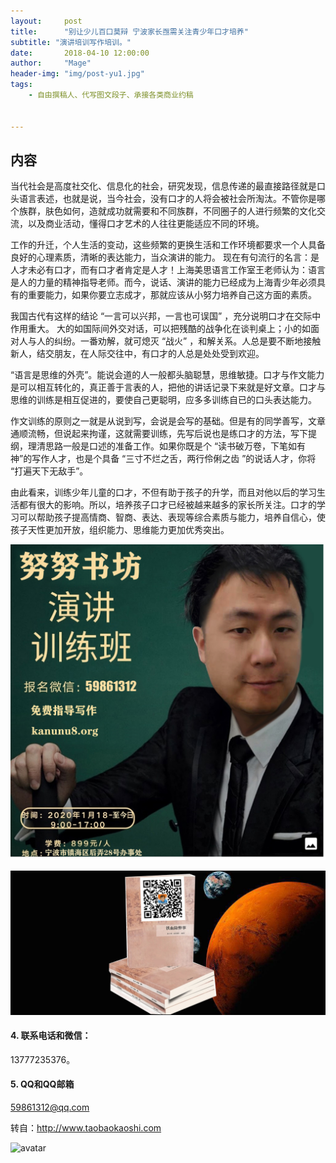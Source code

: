 ```yaml
---
layout:     post
title:      "别让少儿百口莫辩 宁波家长亟需关注青少年口才培养"
subtitle: "演讲培训写作培训。"
date:       2018-04-10 12:00:00
author:     "Mage"
header-img: "img/post-yu1.jpg"
tags:
    - 自由撰稿人、代写图文段子、承接各类商业约稿


---
```


## 内容

当代社会是高度社交化、信息化的社会，研究发现，信息传递的最直接路径就是口头语言表述，也就是说，当今社会，没有口才的人将会被社会所淘汰。不管你是哪个族群，肤色如何，造就成功就需要和不同族群，不同圈子的人进行频繁的文化交流，以及商业活动，懂得口才艺术的人往往更能适应不同的环境。

工作的升迁，个人生活的变动，这些频繁的更换生活和工作环境都要求一个人具备良好的心理素质，清晰的表达能力，当众演讲的能力。 现在有句流行的名言：是人才未必有口才，而有口才者肯定是人才！上海美思语言工作室王老师认为：语言是人的力量的精神指导老师。而今，说话、演讲的能力已经成为上海青少年必须具有的重要能力，如果你要立志成才，那就应该从小努力培养自己这方面的素质。

我国古代有这样的结论 “一言可以兴邦，一言也可误国” ，充分说明口才在交际中作用重大。 大的如国际间外交对话，可以把残酷的战争化在谈判桌上；小的如面对人与人的纠纷。一番劝解，就可熄灭 “战火” ，和解关系。人总是要不断地接触新人，结交朋友，在人际交往中，有口才的人总是处处受到欢迎。

“语言是思维的外壳”。能说会道的人一般都头脑聪慧，思维敏捷。口才与作文能力是可以相互转化的，真正善于言表的人，把他的讲话记录下来就是好文章。口才与思维的训练是相互促进的，要使自己更聪明，应多多训练自已的口头表达能力。

 作文训练的原则之一就是从说到写，会说是会写的基础。但是有的同学善写，文章通顺流畅，但说起来拘谨，这就需要训练，先写后说也是练口才的方法，写下提纲，理清思路一般是口述的准备工作。如果你既是个 “读书破万卷，下笔如有神”的写作人才，也是个具备 “三寸不烂之舌，两行伶俐之齿 ”的说话人才，你将 “打遍天下无敌手”。

由此看来，训练少年儿童的口才，不但有助于孩子的升学，而且对他以后的学习生活都有很大的影响。所以，培养孩子口才已经被越来越多的家长所关注。口才的学习可以帮助孩子提高情商、智商、表达、表现等综合素质与能力，培养自信心，使孩子天性更加开放，组织能力、思维能力更加优秀突出。

![联系方式](/img/yanjiang.jpg)

![请扫书中二维码添加我为好友：13777235376](/img/post-yu1.jpg)

#### 4.  联系电话和微信：

13777235376。

#### 5. QQ和QQ邮箱

59861312@qq.com

转自：http://www.taobaokaoshi.com

![avatar](https://taobaokaoshi.com/img/seo.jpg)
